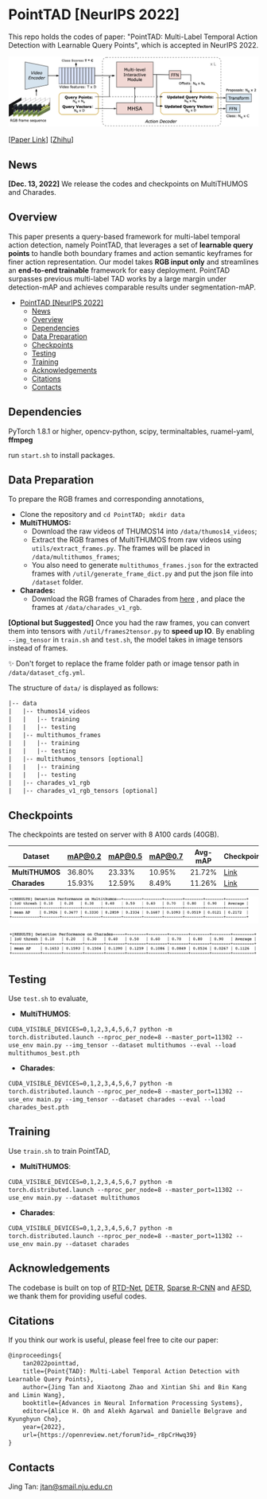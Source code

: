 # PointTAD [NeurIPS 2022]

This repo holds the codes of paper: "PointTAD: Multi-Label Temporal Action Detection with Learnable Query Points", which is accepted in NeurIPS 2022.

<img src="imgs/pointtad.png" alt="pointtad" style="zoom:60%;" />

[[Paper Link](https://openreview.net/pdf?id=_r8pCrHwq39)] [[Zhihu](https://zhuanlan.zhihu.com/p/591495791)]

## News

**[Dec. 13, 2022]**  We release the codes and checkpoints on MultiTHUMOS and Charades.

## Overview

This paper presents a query-based framework for multi-label temporal action detection, namely PointTAD, that leverages a set of **learnable query points** to handle both boundary frames and action semantic keyframes for finer action representation. Our model takes **RGB input only** and streamlines an **end-to-end trainable** framework for easy deployment. PointTAD surpasses previous multi-label TAD works by a large margin under detection-mAP and achieves comparable results under segmentation-mAP.
- [PointTAD \[NeurIPS 2022\]](#pointtad-neurips-2022)
	- [News](#news)
	- [Overview](#overview)
	- [Dependencies](#dependencies)
	- [Data Preparation](#data-preparation)
	- [Checkpoints](#checkpoints)
	- [Testing](#testing)
	- [Training](#training)
	- [Acknowledgements](#acknowledgements)
	- [Citations](#citations)
	- [Contacts](#contacts)

## Dependencies

PyTorch 1.8.1 or higher, opencv-python, scipy, terminaltables, ruamel-yaml, **ffmpeg**

run `start.sh` to install packages.

## Data Preparation

To prepare the RGB frames and corresponding annotations,

- Clone the repository and `cd PointTAD; mkdir data` 
- **MultiTHUMOS:** 
  - Download the raw videos of THUMOS14 into `/data/thumos14_videos`;
  - Extract the RGB frames of MultiTHUMOS from raw videos using  `utils/extract_frames.py`.  The frames will be placed in `/data/multithumos_frames`;
  - You also need to generate `multithumos_frames.json` for the extracted frames with  `/util/generate_frame_dict.py` and put the json file into `/dataset` folder.
- **Charades:** 
  - Download the RGB frames of Charades from [here](https://prior.allenai.org/projects/charades) , and place the frames at  `/data/charades_v1_rgb`.

**[Optional but Suggested]** Once you had the raw frames, you can convert them into tensors with `/util/frames2tensor.py` to **speed up IO**. By enabling  `--img_tensor` in `train.sh` and `test.sh`, the model takes in image tensors instead of frames.

✨ Don't forget to replace the frame folder path or image tensor path in `/data/dataset_cfg.yml`.

The structure of `data/` is displayed as follows:

```
|-- data
|   |-- thumos14_videos
|   |   |-- training
|   |   |-- testing
|   |-- multithumos_frames
|   |   |-- training
|   |   |-- testing
|   |-- multithumos_tensors [optional]
|   |   |-- training
|   |   |-- testing
|   |-- charades_v1_rgb
|   |-- charades_v1_rgb_tensors [optional]
```

## Checkpoints

The checkpoints are tested on server with 8 A100 cards (40GB).

| Dataset         | mAP@0.2 | mAP@0.5 | mAP@0.7 | Avg-mAP | Checkpoint                                                   |
| --------------- | ------- | ------- | ------- | ------- | ------------------------------------------------------------ |
| **MultiTHUMOS** | 36.80%  | 23.33%  | 10.95%  | 21.72%  | [Link](https://drive.google.com/file/d/1OoCZJvBDFaFZq0mPHlUAIW384dw_CzHo/view?usp=sharing) |
| **Charades**    | 15.93%  | 12.59%  | 8.49%   | 11.26%  | [Link](https://drive.google.com/file/d/1ceatzqOb9-BJ89Bdtzuzz9R4nrL1FiIS/view?usp=sharing) |

![image-20221213161122232](imgs/image-20221213161122232.png)

![image-20221213161244629](imgs/image-20221213161244629.png)

## Testing

Use `test.sh` to evaluate,

- **MultiTHUMOS**: 

```
CUDA_VISIBLE_DEVICES=0,1,2,3,4,5,6,7 python -m torch.distributed.launch --nproc_per_node=8 --master_port=11302 --use_env main.py --img_tensor --dataset multithumos --eval --load multithumos_best.pth
```

- **Charades**:

```
CUDA_VISIBLE_DEVICES=0,1,2,3,4,5,6,7 python -m torch.distributed.launch --nproc_per_node=8 --master_port=11302 --use_env main.py --img_tensor --dataset charades --eval --load charades_best.pth
```

## Training 

Use `train.sh` to train PointTAD,

- **MultiTHUMOS**:

`````````
CUDA_VISIBLE_DEVICES=0,1,2,3,4,5,6,7 python -m torch.distributed.launch --nproc_per_node=8 --master_port=11302 --use_env main.py --dataset multithumos
`````````

- **Charades**:

````
CUDA_VISIBLE_DEVICES=0,1,2,3,4,5,6,7 python -m torch.distributed.launch --nproc_per_node=8 --master_port=11302 --use_env main.py --dataset charades
````



## Acknowledgements

The codebase is built on top of [RTD-Net](https://github.com/MCG-NJU/RTD-Action), [DETR](https://github.com/facebookresearch/detr), [Sparse R-CNN](https://github.com/PeizeSun/SparseR-CNN) and [AFSD](https://github.com/TencentYoutuResearch/ActionDetection-AFSD/), we thank them for providing useful codes.

## Citations

If you think our work is useful, please feel free to cite our paper:

```
@inproceedings{
	tan2022pointtad,
	title={Point{TAD}: Multi-Label Temporal Action Detection with Learnable Query Points},
	author={Jing Tan and Xiaotong Zhao and Xintian Shi and Bin Kang and Limin Wang},
	booktitle={Advances in Neural Information Processing Systems},
	editor={Alice H. Oh and Alekh Agarwal and Danielle Belgrave and Kyunghyun Cho},
	year={2022},
	url={https://openreview.net/forum?id=_r8pCrHwq39}
}
```

## Contacts

Jing Tan: jtan@smail.nju.edu.cn
